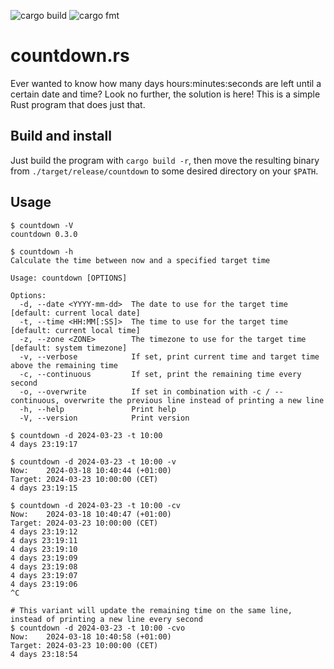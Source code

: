 ![cargo build](https://github.com/terminalnode/countdown.rs/actions/workflows/cargo-build.yml/badge.svg)
![cargo fmt](https://github.com/terminalnode/countdown.rs/actions/workflows/cargo-fmt.yml/badge.svg)

# countdown.rs
Ever wanted to know how many days hours:minutes:seconds are left until a certain date and time?
Look no further, the solution is here! This is a simple Rust program that does just that.

## Build and install
Just build the program with `cargo build -r`, then move the resulting binary from
`./target/release/countdown` to some desired directory on your `$PATH`.

## Usage
```
$ countdown -V
countdown 0.3.0

$ countdown -h
Calculate the time between now and a specified target time

Usage: countdown [OPTIONS]

Options:
  -d, --date <YYYY-mm-dd>  The date to use for the target time [default: current local date]
  -t, --time <HH:MM[:SS]>  The time to use for the target time [default: current local time]
  -z, --zone <ZONE>        The timezone to use for the target time [default: system timezone]
  -v, --verbose            If set, print current time and target time above the remaining time
  -c, --continuous         If set, print the remaining time every second
  -o, --overwrite          If set in combination with -c / --continuous, overwrite the previous line instead of printing a new line
  -h, --help               Print help
  -V, --version            Print version

$ countdown -d 2024-03-23 -t 10:00
4 days 23:19:17

$ countdown -d 2024-03-23 -t 10:00 -v
Now:    2024-03-18 10:40:44 (+01:00)
Target: 2024-03-23 10:00:00 (CET)
4 days 23:19:15

$ countdown -d 2024-03-23 -t 10:00 -cv
Now:    2024-03-18 10:40:47 (+01:00)
Target: 2024-03-23 10:00:00 (CET)
4 days 23:19:12
4 days 23:19:11
4 days 23:19:10
4 days 23:19:09
4 days 23:19:08
4 days 23:19:07
4 days 23:19:06
^C

# This variant will update the remaining time on the same line, instead of printing a new line every second
$ countdown -d 2024-03-23 -t 10:00 -cvo
Now:    2024-03-18 10:40:58 (+01:00)
Target: 2024-03-23 10:00:00 (CET)
4 days 23:18:54
```
